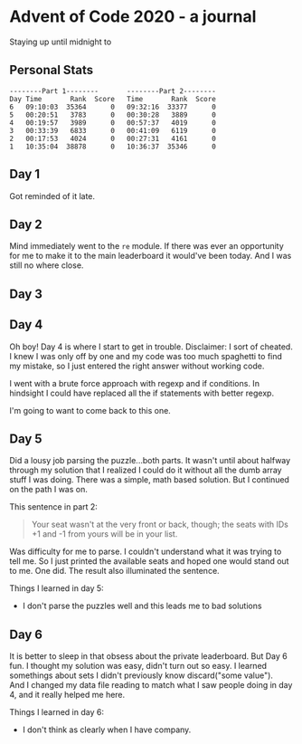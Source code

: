# Advent of Code 2020 - a journal
Staying up until midnight to 
## Personal Stats
    --------Part 1--------       --------Part 2--------
    Day Time       Rank  Score   Time       Rank  Score
    6   09:10:03  35364      0   09:32:16  33377      0
    5   00:20:51   3783      0   00:30:28   3889      0
    4   00:19:57   3989      0   00:57:37   4019      0
    3   00:33:39   6833      0   00:41:09   6119      0
    2   00:17:53   4024      0   00:27:31   4161      0
    1   10:35:04  38878      0   10:36:37  35346      0
## Day 1
Got reminded of it late.  
## Day 2
Mind immediately went to the `re` module.  If there was ever an opportunity for 
me to make it to the main leaderboard it would've been today.  And I was still no where close.
## Day 3
## Day 4
Oh boy!  Day 4 is where I start to get in trouble.  Disclaimer: I sort of 
cheated.  I knew I was only off by one and my code was too much spaghetti 
to find my mistake, so I just entered the right answer without working code.

I went with a brute force approach with regexp and if conditions.  In 
hindsight I could have replaced all the if statements with better regexp.

I'm going to want to come back to this one.

## Day 5
Did a lousy job parsing the puzzle...both parts.  It wasn't until about halfway 
through my solution that I realized I could do it without all the dumb array 
stuff I was doing.  There was a simple, math based solution.  But I continued 
on the path I was on.  

This sentence in part 2:
> Your seat wasn't at the very front or back, though; the seats with IDs +1 and -1 from yours will be in your list.

Was difficulty for me to parse.  I couldn't understand what it was trying to 
tell me.  So I just printed the available seats and hoped one would stand out 
to me.  One did.  The result also illuminated the sentence.

Things I learned in day 5:
* I don't parse the puzzles well and this leads me to bad solutions

## Day 6
It is better to sleep in that obsess about the private leaderboard.  But Day 6 
fun.  I thought my solution was easy, didn't turn out so easy.  I learned 
somethings about sets I didn't previously know discard("some value").  
And I changed my data file reading to match what I saw people doing in 
day 4, and it really helped me here.

Things I learned in day 6:
* I don't think as clearly when I have company.